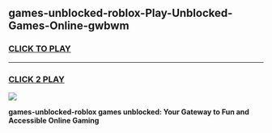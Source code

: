 
## games-unblocked-roblox-Play-Unblocked-Games-Online-gwbwm
<h3>
<a href="https://premium76.site?title=games-unblocked-roblox&ref=24A">CLICK TO PLAY</a></h3>
<hr>

<h3>
<a href="https://premium76.site?title=games-unblocked-roblox&ref=24A">CLICK 2 PLAY</a>
  
</h3>

<a href="https://premium76.site?title=games-unblocked-roblox&ref=24A"><img src="https://clearcache.store/games.png"></a>


**games-unblocked-roblox games unblocked: Your Gateway to Fun and Accessible Online Gaming**

